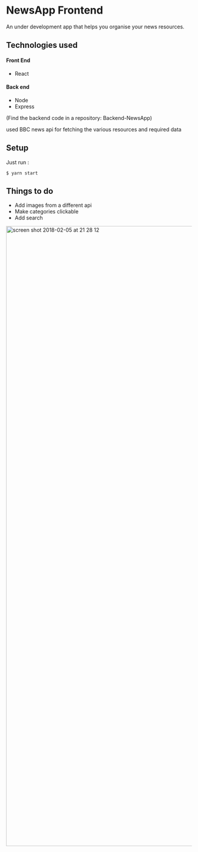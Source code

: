 # NewsApp Frontend

An under development app that helps you organise your news resources.

## Technologies used

#### Front End
- React

#### Back end
- Node
- Express

(Find the backend code in a repository: Backend-NewsApp)

used BBC news api for fetching the various resources and required data

## Setup

Just run :
```
$ yarn start

```

## Things to do
- Add images from a different api
- Make categories clickable
- Add search

<img width="1678" alt="screen shot 2018-02-05 at 21 28 12" src="https://user-images.githubusercontent.com/13749603/35830205-52aaf95c-0abd-11e8-8c9f-a1eebba83620.png">





